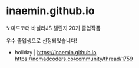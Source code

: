 # inaemin.github.io
노마드코더 바닐라JS 챌린지 20기 졸업작품

우수 졸업생으로 선정되었습니다!
- holiday | https://inaemin.github.io
https://nomadcoders.co/community/thread/1759
